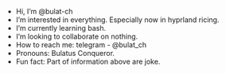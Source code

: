 - Hi, I’m @bulat-ch
- I’m interested in everything. Especially now in hyprland ricing.
- I’m currently learning bash.
- I’m looking to collaborate on nothing.
- How to reach me: telegram - @bulat_ch 
- Pronouns: Bulatus Conqueror.
- Fun fact: Part of information above are joke.

<!---
bulat-ch/bulat-ch is a ✨ special ✨ repository because its `README.md` (this file) appears on your GitHub profile.
You can click the Preview link to take a look at your changes.
--->
